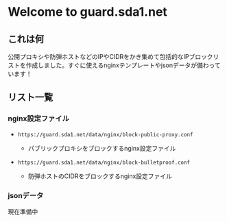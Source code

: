 # Welcome to guard.sda1.net
## これは何
公開プロキシや防弾ホストなどのIPやCIDRをかき集めて包括的なIPブロックリストを作成しました。すぐに使えるnginxテンプレートやjsonデータが備わっています！

## リスト一覧

### nginx設定ファイル
 - `https://guard.sda1.net/data/nginx/block-public-proxy.conf`
    * パブリックプロキシをブロックするnginx設定ファイル

 -  `https://guard.sda1.net/data/nginx/block-bulletproof.conf`
    * 防弾ホストのCIDRをブロックするnginx設定ファイル

### jsonデータ
現在準備中